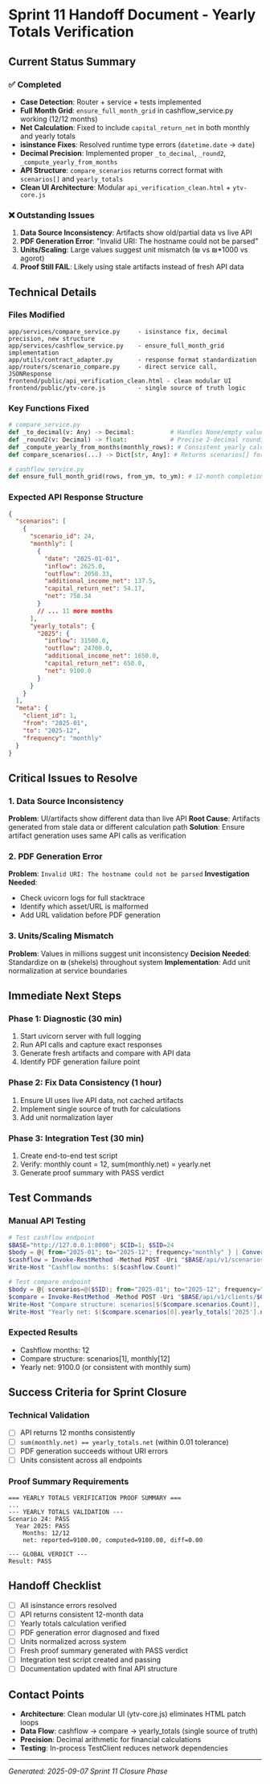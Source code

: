 # Sprint 11 Handoff Document - Yearly Totals Verification

## Current Status Summary

### ✅ Completed
- **Case Detection**: Router + service + tests implemented
- **Full Month Grid**: `ensure_full_month_grid` in cashflow_service.py working (12/12 months)
- **Net Calculation**: Fixed to include `capital_return_net` in both monthly and yearly totals
- **isinstance Fixes**: Resolved runtime type errors (`datetime.date` → `date`)
- **Decimal Precision**: Implemented proper `_to_decimal`, `_round2`, `_compute_yearly_from_months`
- **API Structure**: `compare_scenarios` returns correct format with `scenarios[]` and `yearly_totals`
- **Clean UI Architecture**: Modular `api_verification_clean.html` + `ytv-core.js`

### ❌ Outstanding Issues
1. **Data Source Inconsistency**: Artifacts show old/partial data vs live API
2. **PDF Generation Error**: "Invalid URI: The hostname could not be parsed"
3. **Units/Scaling**: Large values suggest unit mismatch (₪ vs ₪*1000 vs agorot)
4. **Proof Still FAIL**: Likely using stale artifacts instead of fresh API data

## Technical Details

### Files Modified
```
app/services/compare_service.py     - isinstance fix, decimal precision, new structure
app/services/cashflow_service.py    - ensure_full_month_grid implementation
app/utils/contract_adapter.py       - response format standardization
app/routers/scenario_compare.py     - direct service call, JSONResponse
frontend/public/api_verification_clean.html - clean modular UI
frontend/public/ytv-core.js         - single source of truth logic
```

### Key Functions Fixed
```python
# compare_service.py
def _to_decimal(v: Any) -> Decimal:          # Handles None/empty values
def _round2(v: Decimal) -> float:            # Precise 2-decimal rounding
def _compute_yearly_from_months(monthly_rows): # Consistent yearly calculation
def compare_scenarios(...) -> Dict[str, Any]: # Returns scenarios[] format

# cashflow_service.py  
def ensure_full_month_grid(rows, from_ym, to_ym): # 12-month completion
```

### Expected API Response Structure
```json
{
  "scenarios": [
    {
      "scenario_id": 24,
      "monthly": [
        {
          "date": "2025-01-01",
          "inflow": 2625.0,
          "outflow": 2058.33,
          "additional_income_net": 137.5,
          "capital_return_net": 54.17,
          "net": 758.34
        }
        // ... 11 more months
      ],
      "yearly_totals": {
        "2025": {
          "inflow": 31500.0,
          "outflow": 24700.0,
          "additional_income_net": 1650.0,
          "capital_return_net": 650.0,
          "net": 9100.0
        }
      }
    }
  ],
  "meta": {
    "client_id": 1,
    "from": "2025-01",
    "to": "2025-12",
    "frequency": "monthly"
  }
}
```

## Critical Issues to Resolve

### 1. Data Source Inconsistency
**Problem**: UI/artifacts show different data than live API
**Root Cause**: Artifacts generated from stale data or different calculation path
**Solution**: Ensure artifact generation uses same API calls as verification

### 2. PDF Generation Error
**Problem**: `Invalid URI: The hostname could not be parsed`
**Investigation Needed**: 
- Check uvicorn logs for full stacktrace
- Identify which asset/URL is malformed
- Add URL validation before PDF generation

### 3. Units/Scaling Mismatch
**Problem**: Values in millions suggest unit inconsistency
**Decision Needed**: Standardize on ₪ (shekels) throughout system
**Implementation**: Add unit normalization at service boundaries

## Immediate Next Steps

### Phase 1: Diagnostic (30 min)
1. Start uvicorn server with full logging
2. Run API calls and capture exact responses
3. Generate fresh artifacts and compare with API data
4. Identify PDF generation failure point

### Phase 2: Fix Data Consistency (1 hour)
1. Ensure UI uses live API data, not cached artifacts
2. Implement single source of truth for calculations
3. Add unit normalization layer

### Phase 3: Integration Test (30 min)
1. Create end-to-end test script
2. Verify: monthly count = 12, sum(monthly.net) = yearly.net
3. Generate proof summary with PASS verdict

## Test Commands

### Manual API Testing
```powershell
# Test cashflow endpoint
$BASE="http://127.0.0.1:8000"; $CID=1; $SID=24
$body = @{ from="2025-01"; to="2025-12"; frequency="monthly" } | ConvertTo-Json
$cashflow = Invoke-RestMethod -Method POST -Uri "$BASE/api/v1/scenarios/$SID/cashflow/generate?client_id=$CID" -ContentType "application/json" -Body $body
Write-Host "Cashflow months: $($cashflow.Count)"

# Test compare endpoint  
$body = @{ scenarios=@($SID); from="2025-01"; to="2025-12"; frequency="monthly" } | ConvertTo-Json
$compare = Invoke-RestMethod -Method POST -Uri "$BASE/api/v1/clients/$CID/scenarios/compare" -ContentType "application/json" -Body $body
Write-Host "Compare structure: scenarios[$($compare.scenarios.Count)], monthly[$($compare.scenarios[0].monthly.Count)]"
Write-Host "Yearly net: $($compare.scenarios[0].yearly_totals['2025'].net)"
```

### Expected Results
- Cashflow months: 12
- Compare structure: scenarios[1], monthly[12]  
- Yearly net: 9100.0 (or consistent with monthly sum)

## Success Criteria for Sprint Closure

### Technical Validation
- [ ] API returns 12 months consistently
- [ ] `sum(monthly.net) == yearly_totals.net` (within 0.01 tolerance)
- [ ] PDF generation succeeds without URI errors
- [ ] Units consistent across all endpoints

### Proof Summary Requirements
```
=== YEARLY TOTALS VERIFICATION PROOF SUMMARY ===
...
--- YEARLY TOTALS VALIDATION ---
Scenario 24: PASS
  Year 2025: PASS
    Months: 12/12
    net: reported=9100.00, computed=9100.00, diff=0.00

--- GLOBAL VERDICT ---
Result: PASS
```

## Handoff Checklist

- [ ] All isinstance errors resolved
- [ ] API returns consistent 12-month data
- [ ] Yearly totals calculation verified
- [ ] PDF generation error diagnosed and fixed
- [ ] Units normalized across system
- [ ] Fresh proof summary generated with PASS verdict
- [ ] Integration test script created and passing
- [ ] Documentation updated with final API structure

## Contact Points
- **Architecture**: Clean modular UI (ytv-core.js) eliminates HTML patch loops
- **Data Flow**: cashflow → compare → yearly_totals (single source of truth)
- **Precision**: Decimal arithmetic for financial calculations
- **Testing**: In-process TestClient reduces network dependencies

---
*Generated: 2025-09-07 Sprint 11 Closure Phase*
